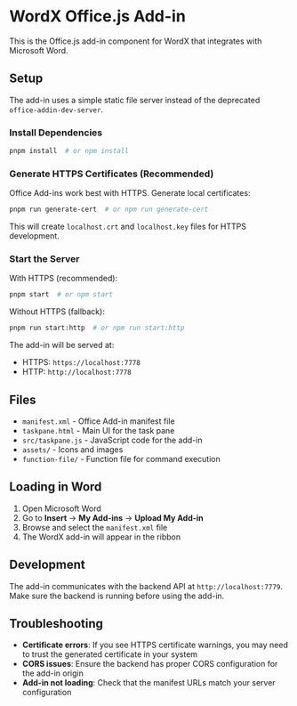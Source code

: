 # WordX Office.js Add-in

This is the Office.js add-in component for WordX that integrates with Microsoft Word.

## Setup

The add-in uses a simple static file server instead of the deprecated `office-addin-dev-server`.

### Install Dependencies

```bash
pnpm install  # or npm install
```

### Generate HTTPS Certificates (Recommended)

Office Add-ins work best with HTTPS. Generate local certificates:

```bash
pnpm run generate-cert  # or npm run generate-cert
```

This will create `localhost.crt` and `localhost.key` files for HTTPS development.

### Start the Server

With HTTPS (recommended):

```bash
pnpm start  # or npm start
```

Without HTTPS (fallback):

```bash
pnpm run start:http  # or npm run start:http
```

The add-in will be served at:

- HTTPS: `https://localhost:7778`
- HTTP: `http://localhost:7778`

## Files

- `manifest.xml` - Office Add-in manifest file
- `taskpane.html` - Main UI for the task pane
- `src/taskpane.js` - JavaScript code for the add-in
- `assets/` - Icons and images
- `function-file/` - Function file for command execution

## Loading in Word

1. Open Microsoft Word
2. Go to **Insert** → **My Add-ins** → **Upload My Add-in**
3. Browse and select the `manifest.xml` file
4. The WordX add-in will appear in the ribbon

## Development

The add-in communicates with the backend API at `http://localhost:7779`. Make sure the backend is running before using the add-in.

## Troubleshooting

- **Certificate errors**: If you see HTTPS certificate warnings, you may need to trust the generated certificate in your system
- **CORS issues**: Ensure the backend has proper CORS configuration for the add-in origin
- **Add-in not loading**: Check that the manifest URLs match your server configuration
